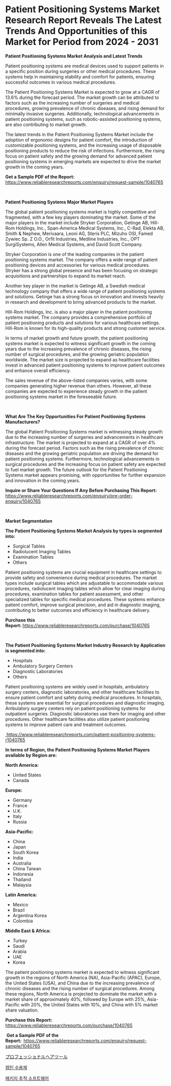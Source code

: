 <p><h1>Patient Positioning Systems Market Research Report Reveals The Latest Trends And Opportunities of this Market for Period from 2024 - 2031</h1></p><p><strong>Patient Positioning Systems Market Analysis and Latest Trends</strong></p>
<p><p>Patient positioning systems are medical devices used to support patients in a specific position during surgeries or other medical procedures. These systems help in maintaining stability and comfort for patients, ensuring successful outcomes in various medical procedures.</p><p>The Patient Positioning Systems Market is expected to grow at a CAGR of 13.6% during the forecast period. The market growth can be attributed to factors such as the increasing number of surgeries and medical procedures, growing prevalence of chronic diseases, and rising demand for minimally invasive surgeries. Additionally, technological advancements in patient positioning systems, such as robotic-assisted positioning systems, are also contributing to market growth.</p><p>The latest trends in the Patient Positioning Systems Market include the adoption of ergonomic designs for patient comfort, the introduction of customizable positioning systems, and the increasing usage of disposable positioning products to reduce the risk of infections. Furthermore, the rising focus on patient safety and the growing demand for advanced patient positioning systems in emerging markets are expected to drive the market growth in the coming years.</p></p>
<p><strong>Get a Sample PDF of the Report:&nbsp;</strong> <a href="https://www.reliableresearchreports.com/enquiry/request-sample/1040765">https://www.reliableresearchreports.com/enquiry/request-sample/1040765</a></p>
<p>&nbsp;</p>
<p><strong>Patient Positioning Systems Major Market Players</strong></p>
<p><p>The global patient positioning systems market is highly competitive and fragmented, with a few key players dominating the market. Some of the major players in the market include Stryker Corporation, Getinge AB, Hill-Rom Holdings, Inc., Span-America Medical Systems, Inc., C-Rad, Elekta AB, Smith & Nephew, Merivaara, Leoni AG, Steris PLC, Mizuho OSI, Famed Zywiec Sp. Z O.O., Orfit Industries, Medline Industries, Inc., OPT SurgiSystems, Allen Medical Systems, and David Scott Company.</p><p>Stryker Corporation is one of the leading companies in the patient positioning systems market. The company offers a wide range of patient positioning devices and accessories for various medical procedures. Stryker has a strong global presence and has been focusing on strategic acquisitions and partnerships to expand its market reach.</p><p>Another key player in the market is Getinge AB, a Swedish medical technology company that offers a wide range of patient positioning systems and solutions. Getinge has a strong focus on innovation and invests heavily in research and development to bring advanced products to the market.</p><p>Hill-Rom Holdings, Inc. is also a major player in the patient positioning systems market. The company provides a comprehensive portfolio of patient positioning products and solutions for various healthcare settings. Hill-Rom is known for its high-quality products and strong customer service.</p><p>In terms of market growth and future growth, the patient positioning systems market is expected to witness significant growth in the coming years due to the increasing prevalence of chronic diseases, the rising number of surgical procedures, and the growing geriatric population worldwide. The market size is projected to expand as healthcare facilities invest in advanced patient positioning systems to improve patient outcomes and enhance overall efficiency.</p><p>The sales revenue of the above-listed companies varies, with some companies generating higher revenue than others. However, all these companies are expected to experience steady growth in the patient positioning systems market in the foreseeable future.</p></p>
<p>&nbsp;</p>
<p><strong>What Are The Key Opportunities For Patient Positioning Systems Manufacturers?</strong></p>
<p><p>The global Patient Positioning Systems market is witnessing steady growth due to the increasing number of surgeries and advancements in healthcare infrastructure. The market is projected to expand at a CAGR of over 4% during the forecast period. Factors such as the rising prevalence of chronic diseases and the growing geriatric population are driving the demand for patient positioning systems. Furthermore, technological advancements in surgical procedures and the increasing focus on patient safety are expected to fuel market growth. The future outlook for the Patient Positioning Systems market appears promising, with opportunities for further expansion and innovation in the coming years.</p></p>
<p><strong>Inquire or Share Your Questions If Any Before Purchasing This Report:</strong> <a href="https://www.reliableresearchreports.com/enquiry/pre-order-enquiry/1040765">https://www.reliableresearchreports.com/enquiry/pre-order-enquiry/1040765</a></p>
<p>&nbsp;</p>
<p><strong>Market Segmentation</strong></p>
<p><strong>The Patient Positioning Systems Market Analysis by types is segmented into:</strong></p>
<p><ul><li>Surgical Tables</li><li>Radiolucent Imaging Tables</li><li>Examination Tables</li><li>Others</li></ul></p>
<p><p>Patient positioning systems are crucial equipment in healthcare settings to provide safety and convenience during medical procedures. The market types include surgical tables which are adjustable to accommodate various procedures, radiolucent imaging tables which allow for clear imaging during procedures, examination tables for patient assessment, and other specialized tables for specific medical procedures. These systems enhance patient comfort, improve surgical precision, and aid in diagnostic imaging, contributing to better outcomes and efficiency in healthcare delivery.</p></p>
<p><strong>Purchase this Report:&nbsp;</strong><a href="https://www.reliableresearchreports.com/purchase/1040765">https://www.reliableresearchreports.com/purchase/1040765</a></p>
<p>&nbsp;</p>
<p><strong>The Patient Positioning Systems Market Industry Research by Application is segmented into:</strong></p>
<p><ul><li>Hospitals</li><li>Ambulatory Surgery Centers</li><li>Diagnostic Laboratories</li><li>Others</li></ul></p>
<p><p>Patient positioning systems are widely used in hospitals, ambulatory surgery centers, diagnostic laboratories, and other healthcare facilities to ensure patient comfort and safety during medical procedures. In hospitals, these systems are essential for surgical procedures and diagnostic imaging. Ambulatory surgery centers rely on patient positioning systems for outpatient surgeries. Diagnostic laboratories use them for imaging and other procedures. Other healthcare facilities also utilize patient positioning systems to improve patient care and treatment outcomes.</p></p>
<p><a href="https://www.reliableresearchreports.com/patient-positioning-systems-r1040765">&nbsp;https://www.reliableresearchreports.com/patient-positioning-systems-r1040765</a></p>
<p><strong>In terms of Region, the Patient Positioning Systems Market Players available by Region are:</strong></p>
<p>
    <p> <strong> North America: </strong>
        <ul>
            <li>United States</li>
            <li>Canada</li>
        </ul>
        </p> 
    <p> <strong> Europe: </strong>
        <ul>
            <li>Germany</li>
            <li>France</li>
            <li>U.K.</li>
            <li>Italy</li>
            <li>Russia</li>
        </ul>
        </p> 
    <p> <strong> Asia-Pacific: </strong>
        <ul>
            <li>China</li>
            <li>Japan</li>
            <li>South Korea</li>
            <li>India</li>
            <li>Australia</li>
            <li>China Taiwan</li>
            <li>Indonesia</li>
            <li>Thailand</li>
            <li>Malaysia</li>
        </ul>
        </p> 
    <p> <strong> Latin America: </strong>
        <ul>
            <li>Mexico</li>
            <li>Brazil</li>
            <li>Argentina Korea</li>
            <li>Colombia</li>
        </ul>
        </p> 
    <p> <strong> Middle East & Africa: </strong>
        <ul>
            <li>Turkey</li>
            <li>Saudi</li>
            <li>Arabia</li>
            <li>UAE</li>
            <li>Korea</li>
        </ul>
    </p>
    </p>
<p><p>The patient positioning systems market is expected to witness significant growth in the regions of North America (NA), Asia-Pacific (APAC), Europe, the United States (USA), and China due to the increasing prevalence of chronic diseases and the rising number of surgical procedures. Among these regions, North America is projected to dominate the market with a market share of approximately 40%, followed by Europe with 25%, Asia-Pacific with 20%, the United States with 10%, and China with 5% market share valuation.</p></p>
<p><strong>Purchase this Report: </strong><a href="https://www.reliableresearchreports.com/purchase/1040765">https://www.reliableresearchreports.com/purchase/1040765</a></p>
<p>&nbsp;<strong>Get a Sample PDF of the Report:&nbsp;&nbsp;</strong><a href="https://www.reliableresearchreports.com/enquiry/request-sample/1040765">https://www.reliableresearchreports.com/enquiry/request-sample/1040765</a></p>
<p><strong></strong></p>
<p><p><a href="https://medium.com/@trevawiszk20231/%E5%B0%82%E9%96%80%E5%AE%B6%E5%90%91%E3%81%91%E3%83%98%E3%82%A2%E3%83%84%E3%83%BC%E3%83%AB%E5%B8%82%E5%A0%B4%E6%8C%87%E6%A8%99%E3%81%AE%E8%A7%A3%E8%AA%AD-%E5%B8%82%E5%A0%B4%E3%82%B7%E3%82%A7%E3%82%A2-%E3%83%88%E3%83%AC%E3%83%B3%E3%83%89-%E6%88%90%E9%95%B7%E3%83%91%E3%82%BF%E3%83%BC%E3%83%B3-2a794475173e">プロフェッショナルヘアツール</a></p><p><a href="https://medium.com/@leonidasalazar756/%EB%A0%99%ED%8B%B4-%EC%88%98%EC%9A%A9%EC%B2%B4-%EC%8B%9C%EC%9E%A5%EC%9D%80-%EC%8B%9C%EC%9E%A5-%EC%A0%90%EC%9C%A0%EC%9C%A8-%EC%8B%9C%EC%9E%A5-%ED%8A%B8%EB%A0%8C%EB%93%9C-%EB%B0%8F-%EC%8B%9C%EC%9E%A5-%EC%84%B1%EC%9E%A5%EC%97%90-%EB%8C%80%ED%95%9C-%EC%A0%95%EB%B3%B4%EB%A5%BC-%EC%A0%9C%EA%B3%B5%ED%95%A9%EB%8B%88%EB%8B%A4-cc8a111c9a6a">렙틴 수용체</a></p><p><a href="https://github.com/laholand/Market-Research-Report-List-3/blob/main/649296246263.md">패키지 추적 소프트웨어</a></p></p>
